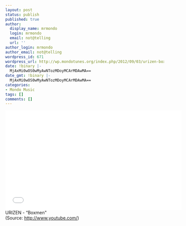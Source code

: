 ```yaml
---
layout: post
status: publish
published: true
author:
  display_name: mrmondo
  login: mrmondo
  email: not@telling
  url: ''
author_login: mrmondo
author_email: not@telling
wordpress_id: 671
wordpress_url: http://wp.mondotunes.org/index.php/2012/09/03/urizen-boxmen/
date: !binary |-
  MjAxMi0wOS0wMyAwNTozMDoyMCArMDAwMA==
date_gmt: !binary |-
  MjAxMi0wOS0wMyAwNTozMDoyMCArMDAwMA==
categories:
- Mondo Music
tags: []
comments: []
---
```

<iframe width="560" height="315" src="//www.youtube.com/embed/Oi3iYNUBGRk" frameborder="0"> </iframe>
URIZEN - &#8220;Boxmen"
<div class="attribution">(<span>Source:</span> <a href="http://www.youtube.com/">http://www.youtube.com/</a>)</div>
